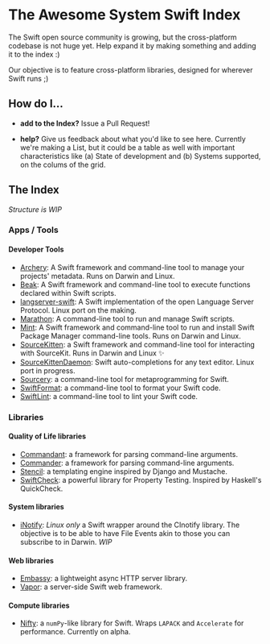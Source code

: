 # The Awesome System Swift Index

The Swift open source community is growing, but the cross-platform codebase is not huge yet. Help expand it by making something and adding it to the index :)

Our objective is to feature cross-platform libraries, designed for wherever Swift runs ;)

## How do I...

* **add to the Index?** Issue a Pull Request!

* **help?** Give us feedback about what you'd like to see here. Currently we're making a List, but it could be a table as well with important characteristics like (a) State of development and (b) Systems supported, on the colums of the grid.

## The Index

_Structure is WIP_

### Apps / Tools

#### Developer Tools
* [Archery](https://github.com/vknabel/Archery): A Swift framework and command-line tool to manage your projects' metadata. Runs on Darwin and Linux.
* [Beak](https://github.com/yonaskolb/Beak): A Swift framework and command-line tool to execute functions declared within Swift scripts.
* [langserver-swift](https://github.com/RLovelett/langserver-swift): A Swift implementation of the open Language Server Protocol. Linux port on the making.
* [Marathon](https://github.com/JohnSundell/Marathon): A command-line tool to run and manage Swift scripts.
* [Mint](https://github.com/yonaskolb/Mint): A Swift framework and command-line tool to run and install Swift Package Manager command-line tools. Runs on Darwin and Linux.
* [SourceKitten](https://github.com/jpsim/SourceKitten): a Swift framework and command-line tool for interacting with SourceKit. Runs in Darwin and Linux ✨ 
* [SourceKittenDaemon](https://github.com/terhechte/SourceKittenDaemon): Swift auto-completions for any text editor. Linux port in progress.
* [Sourcery](https://github.com/krzysztofzablocki/Sourcery): a command-line tool for metaprogramming for Swift.
* [SwiftFormat](https://github.com/nicklockwood/SwiftFormat): a command-line tool to format your Swift code.
* [SwiftLint](https://github.com/realm/SwiftLint): a command-line tool to lint your Swift code.

### Libraries

#### Quality of Life libraries
* [Commandant](https://github.com/Carthage/Commandant): a framework for parsing command-line arguments.
* [Commander](https://github.com/kylef/Commander): a framework for parsing command-line arguments.
* [Stencil](https://github.com/kylef/Stencil): a templating engine inspired by Django and Mustache.
* [SwiftCheck](https://github.com/typelift/SwiftCheck): a powerful library for Property Testing. Inspired by Haskell's QuickCheck.

#### System libraries
* [iNotify](https://github.com/Ponyboy47/inotify): _Linux only_ a Swift wrapper around the CInotify library. The objective is to be able to have File Events akin to those you can subscribe to in Darwin. _WIP_

#### Web libraries
* [Embassy](https://github.com/envoy/Embassy): a lightweight async HTTP server library.
* [Vapor](https://github.com/vapor/vapor): a server-side Swift web framework.

#### Compute libraries
* [Nifty](https://github.com/nifty-swift/Nifty): a `numPy`-like library for Swift. Wraps `LAPACK` and `Accelerate` for performance. Currently on alpha.
